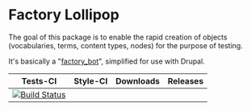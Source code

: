 # Factory Lollipop

The goal of this package is to enable the rapid creation of objects (vocabularies, terms, content types, nodes) for the purpose of testing.

It's basically a "[factory_bot](https://github.com/thoughtbot/factory_bot)", simplified for use with Drupal.

|       Tests-CI        |        Style-CI         |        Downloads        |         Releases         |
|:----------------------:|:-----------------------:|:-----------------------:|:------------------------:|
| [![Build Status](https://github.com/antistatique/drupal-factory-lollipop/workflows/Continuous%20integration/badge.svg)](https://github.com/antistatique/drupal-factory-lollipop/actions?query=workflow%3A%22Continuous+integration%22) |  |  |  |
